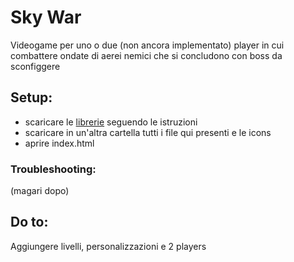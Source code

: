 # Sky War

Videogame per uno o due (non ancora implementato) player in cui combattere ondate di aerei nemici che si concludono con boss da sconfiggere

## Setup:
- scaricare le [librerie](https://github.com/Gimmmy97/prova-prova/tree/master/challenge/librerie%20p5) seguendo le istruzioni
- scaricare in un'altra cartella tutti i file qui presenti e le icons 
- aprire index.html

### Troubleshooting:
(magari dopo)

## Do to:
Aggiungere livelli, personalizzazioni e 2 players
